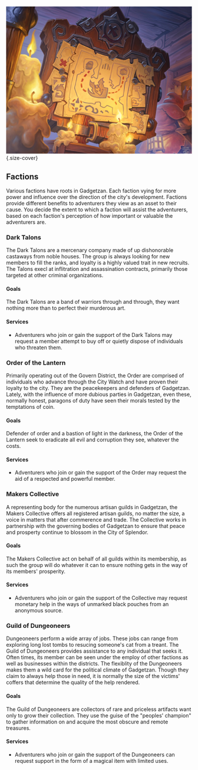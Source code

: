 ![Quest Board](references/images/quest-board.jpg){.size-cover}
## Factions
Various factions have roots in Gadgetzan. Each faction vying for more power and influence over the direction of the city's development. Factions provide different benefits to adventurers they view as an asset to their cause. You decide the extent to which a faction will assist the adventurers, based on each faction's perception of how important or valuable the adventurers are.

### Dark Talons
The Dark Talons are a mercenary company made of up dishonorable castaways from noble houses. The group is always looking for new members to fill the ranks, and loyalty is a highly valued trait in new recruits. The Talons execl at inflitration and assassination contracts, primarily those targeted at other criminal organizations.

#### Goals
The Dark Talons are a band of warriors through and through, they want nothing more than to perfect their murderous art.

#### Services
- Adventurers who join or gain the support of the Dark Talons may request a member attempt to buy off or quietly dispose of individuals who threaten them.

### Order of the Lantern
Primarily operating out of the Govern District, the Order are comprised of individuals who advance through the City Watch and have proven their loyalty to the city. They are the peacekeepers and defenders of Gadgetzan. Lately, with the influence of more dubious parties in Gadgetzan, even these, normally honest, paragons of duty have seen their morals tested by the temptations of coin.

#### Goals
Defender of order and a bastion of light in the darkness, the Order of the Lantern seek to eradicate all evil and corruption they see, whatever the costs.

#### Services
- Adventurers who join or gain the support of the Order may request the aid of a respected and powerful member.

### Makers Collective
A representing body for the numerous artisan guilds in Gadgetzan, the Makers Collective offers all registered artisan guilds, no matter the size, a voice in matters that after commerence and trade. The Collective works in partnership with the governing bodies of Gadgetzan to ensure that peace and prosperty continue to blossom in the City of Splendor.

#### Goals
The Makers Collective act on behalf of all guilds within its membership, as such the group will do whatever it can to ensure nothing gets in the way of its members' prosperity.

#### Services
- Adventurers who join or gain the support of the Collective may request monetary help in the ways of unmarked black pouches from an anonymous source.

### Guild of Dungeoneers
Dungeoneers perform a wide array of jobs. These jobs can range from exploring long lost tombs to resucing someone's cat from a treant. The Guild of Dungeoneers provides assistance to any individual that seeks it. Often times, its member can be seen under the employ of other factions as well as businesses within the districts. The flexiblity of the Dungeoneers makes them a wild card for the political climate of Gadgetzan. Though they claim to always help those in need, it is normally the size of the victims' coffers that determine the quality of the help rendered.

#### Goals
The Guild of Dungeoneers are collectors of rare and priceless artifacts want only to grow their collection. They use the guise of the "peoples' champion" to gather information on and acquire the most obscure and remote treasures.

#### Services
- Adventurers who join or gain the support of the Dungeoneers can request support in the form of a magical item with limited uses.